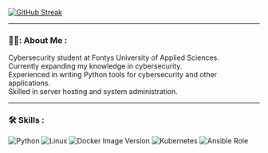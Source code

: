[![GitHub Streak](https://streak-stats.demolab.com?user=GoofyAhhDev&theme=meta-dark&hide_border=true)](https://git.io/streak-stats)

---

### 👨‍💻: About Me :

Cybersecurity student at Fontys University of Applied Sciences.  
Currently expanding my knowledge in cybersecurity.  
Experienced in writing Python tools for cybersecurity and other applications.  
Skilled in server hosting and system administration.  

---

### 🛠️ Skills :
![Python](https://img.shields.io/badge/-Python-3776AB?logo=python&logoColor=white&style=flat)
![Linux](https://img.shields.io/badge/-Linux-FCC624?logo=linux&logoColor=black&style=flat)
![Docker Image Version](https://img.shields.io/docker/v/{user}/{repo}?sort=semver)
![Kubernetes](https://img.shields.io/badge/Kubernetes-326CE5?logo=kubernetes&logoColor=white)
![Ansible Role](https://img.shields.io/ansible/role/{role_id})

